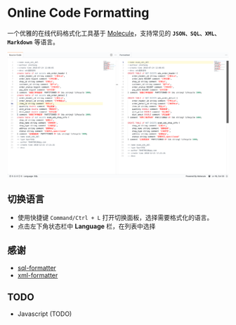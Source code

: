 # Online Code Formatting

一个优雅的在线代码格式化工具基于 [Molecule](https://github.com/DTStack/molecule)，支持常见的 **`JSON、SQL、XML、Markdown`** 等语言。

![screenshot](./screenshot.png)
## 切换语言

- 使用快捷键 `Command/Ctrl + L` 打开切换面板，选择需要格式化的语言。
- 点击左下角状态栏中 **Language** 栏，在列表中选择


## 感谢

- [sql-formatter](https://github.com/zeroturnaround/sql-formatter)
- [xml-formatter](https://github.com/chrisbottin/xml-formatter)

## TODO

- Javascript (TODO)
